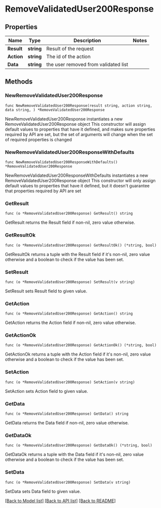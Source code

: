 # RemoveValidatedUser200Response

## Properties

Name | Type | Description | Notes
------------ | ------------- | ------------- | -------------
**Result** | **string** | Result of the request | 
**Action** | **string** | The id of the action | 
**Data** | **string** | the user removed from validated list | 

## Methods

### NewRemoveValidatedUser200Response

`func NewRemoveValidatedUser200Response(result string, action string, data string, ) *RemoveValidatedUser200Response`

NewRemoveValidatedUser200Response instantiates a new RemoveValidatedUser200Response object
This constructor will assign default values to properties that have it defined,
and makes sure properties required by API are set, but the set of arguments
will change when the set of required properties is changed

### NewRemoveValidatedUser200ResponseWithDefaults

`func NewRemoveValidatedUser200ResponseWithDefaults() *RemoveValidatedUser200Response`

NewRemoveValidatedUser200ResponseWithDefaults instantiates a new RemoveValidatedUser200Response object
This constructor will only assign default values to properties that have it defined,
but it doesn't guarantee that properties required by API are set

### GetResult

`func (o *RemoveValidatedUser200Response) GetResult() string`

GetResult returns the Result field if non-nil, zero value otherwise.

### GetResultOk

`func (o *RemoveValidatedUser200Response) GetResultOk() (*string, bool)`

GetResultOk returns a tuple with the Result field if it's non-nil, zero value otherwise
and a boolean to check if the value has been set.

### SetResult

`func (o *RemoveValidatedUser200Response) SetResult(v string)`

SetResult sets Result field to given value.


### GetAction

`func (o *RemoveValidatedUser200Response) GetAction() string`

GetAction returns the Action field if non-nil, zero value otherwise.

### GetActionOk

`func (o *RemoveValidatedUser200Response) GetActionOk() (*string, bool)`

GetActionOk returns a tuple with the Action field if it's non-nil, zero value otherwise
and a boolean to check if the value has been set.

### SetAction

`func (o *RemoveValidatedUser200Response) SetAction(v string)`

SetAction sets Action field to given value.


### GetData

`func (o *RemoveValidatedUser200Response) GetData() string`

GetData returns the Data field if non-nil, zero value otherwise.

### GetDataOk

`func (o *RemoveValidatedUser200Response) GetDataOk() (*string, bool)`

GetDataOk returns a tuple with the Data field if it's non-nil, zero value otherwise
and a boolean to check if the value has been set.

### SetData

`func (o *RemoveValidatedUser200Response) SetData(v string)`

SetData sets Data field to given value.



[[Back to Model list]](../README.md#documentation-for-models) [[Back to API list]](../README.md#documentation-for-api-endpoints) [[Back to README]](../README.md)


